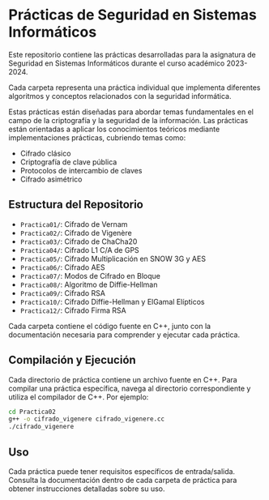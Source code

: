 
# Prácticas de Seguridad en Sistemas Informáticos

Este repositorio contiene las prácticas desarrolladas para la asignatura de Seguridad en Sistemas Informáticos durante el curso académico 2023-2024.

Cada carpeta representa una práctica individual que implementa diferentes algoritmos y conceptos relacionados con la seguridad informática.

Estas prácticas están diseñadas para abordar temas fundamentales en el campo de la criptografía y la seguridad de la información.
Las prácticas están orientadas a aplicar los conocimientos teóricos mediante implementaciones prácticas, cubriendo temas como:

- Cifrado clásico
- Criptografía de clave pública
- Protocolos de intercambio de claves
- Cifrado asimétrico

## Estructura del Repositorio

- `Practica01/`: Cifrado de Vernam
- `Practica02/`: Cifrado de Vigenère
- `Practica03/`: Cifrado de ChaCha20
- `Practica04/`: Cifrado L1 C/A de GPS
- `Practica05/`: Cifrado Multiplicación en SNOW 3G y AES
- `Practica06/`: Cifrado AES
- `Practica07/`: Modos de Cifrado en Bloque
- `Practica08/`: Algoritmo de Diffie-Hellman
- `Practica09/`: Cifrado RSA
- `Practica10/`: Cifrado Diffie-Hellman y ElGamal Elípticos
- `Practica12/`: Cifrado Firma RSA

Cada carpeta contiene el código fuente en C++, junto con la documentación necesaria para comprender y ejecutar cada práctica.

## Compilación y Ejecución

Cada directorio de práctica contiene un archivo fuente en C++. Para compilar una práctica específica, navega al directorio correspondiente y utiliza el compilador de C++. Por ejemplo:

```bash
cd Practica02
g++ -o cifrado_vigenere cifrado_vigenere.cc
./cifrado_vigenere
```

## Uso
Cada práctica puede tener requisitos específicos de entrada/salida. Consulta la documentación dentro de cada carpeta de práctica para obtener instrucciones detalladas sobre su uso.